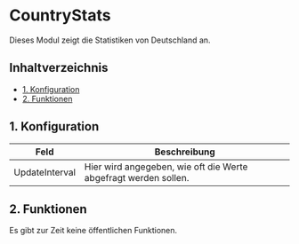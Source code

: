 # CountryStats  <!-- omit in toc -->
Dieses Modul zeigt die Statistiken von Deutschland an.

## Inhaltverzeichnis  <!-- omit in toc -->
- [1. Konfiguration](#1-konfiguration)
- [2. Funktionen](#2-funktionen)

## 1. Konfiguration

| Feld           | Beschreibung                                                    |
| -------------- | --------------------------------------------------------------- |
| UpdateInterval | Hier wird angegeben, wie oft die Werte abgefragt werden sollen. |

## 2. Funktionen
Es gibt zur Zeit keine öffentlichen Funktionen.

